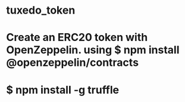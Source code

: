 # tuxedo_token
# Create an ERC20 token with OpenZeppelin. using $ npm install @openzeppelin/contracts 
# $ npm install -g truffle
